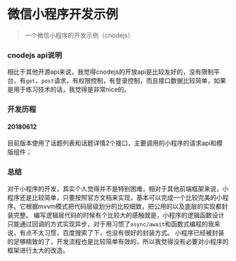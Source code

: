 # 微信小程序开发示例
> 一个微信小程序的开发示例（cnodejs）

### cnodejs api说明
相比于其他开源api来说，我觉得cnodejs的开放api是比较友好的，没有限制平台，有`get`，`post`请求，有权限控制，有登录控制，而且接口数据比较简单，如果是用于练习技术的话，我觉得是非常nice的。

### 开发历程
#### 20180612
目前版本使用了话题列表和话题详情2个接口，主要调用的小程序的请求api和模版组件；

### 总结
对于小程序的开发，其实个人觉得并不是特别困难，相对于其他前端框架来说，小程序还是比较简单，只要按照官方文档来实现，基本可以完成一个比较完美的小程序。它根据mvvm模式把代码层级划分的比较细致，把公用的以及底层的实现都封装完整。
编写逻辑层代码的时候有个比较大的感触就是，小程序的逻辑函数设计只能通过回调的方式实现异步，对于用习惯了`async/await`和函数式编程的我来说，有点不太习惯，百度搜索了下，也没有很好的封装方式。
小程序已经被封装的足够精致的了，开发流程也是比较简单有效的，所以我觉得没有必要对小程序的框架进行太大的改造。
